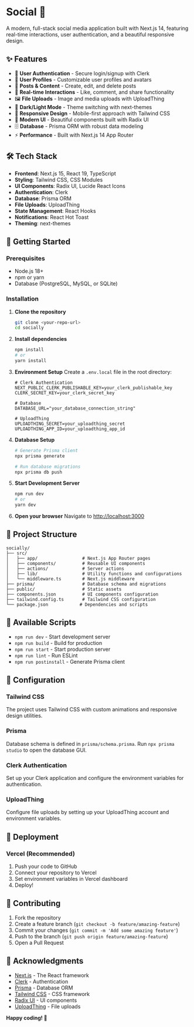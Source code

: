 # Social 🚀

A modern, full-stack social media application built with Next.js 14, featuring real-time interactions, user authentication, and a beautiful responsive design.


## ✨ Features

- 🔐 **User Authentication** - Secure login/signup with Clerk
- 👥 **User Profiles** - Customizable user profiles and avatars
- 📝 **Posts & Content** - Create, edit, and delete posts
- 💬 **Real-time Interactions** - Like, comment, and share functionality
- 🖼️ **File Uploads** - Image and media uploads with UploadThing
- 🌙 **Dark/Light Mode** - Theme switching with next-themes
- 📱 **Responsive Design** - Mobile-first approach with Tailwind CSS
- 🎨 **Modern UI** - Beautiful components built with Radix UI
- 🗄️ **Database** - Prisma ORM with robust data modeling
- ⚡ **Performance** - Built with Next.js 14 App Router

## 🛠️ Tech Stack

- **Frontend**: Next.js 15, React 19, TypeScript
- **Styling**: Tailwind CSS, CSS Modules
- **UI Components**: Radix UI, Lucide React Icons
- **Authentication**: Clerk
- **Database**: Prisma ORM
- **File Uploads**: UploadThing
- **State Management**: React Hooks
- **Notifications**: React Hot Toast
- **Theming**: next-themes

## 🚀 Getting Started

### Prerequisites

- Node.js 18+ 
- npm or yarn
- Database (PostgreSQL, MySQL, or SQLite)

### Installation

1. **Clone the repository**
   ```bash
   git clone <your-repo-url>
   cd socially
   ```

2. **Install dependencies**
   ```bash
   npm install
   # or
   yarn install
   ```

3. **Environment Setup**
   Create a `.env.local` file in the root directory:
   ```env
   # Clerk Authentication
   NEXT_PUBLIC_CLERK_PUBLISHABLE_KEY=your_clerk_publishable_key
   CLERK_SECRET_KEY=your_clerk_secret_key
   
   # Database
   DATABASE_URL="your_database_connection_string"
   
   # UploadThing
   UPLOADTHING_SECRET=your_uploadthing_secret
   UPLOADTHING_APP_ID=your_uploadthing_app_id
   ```

4. **Database Setup**
   ```bash
   # Generate Prisma client
   npx prisma generate
   
   # Run database migrations
   npx prisma db push
   ```

5. **Start Development Server**
   ```bash
   npm run dev
   # or
   yarn dev
   ```

6. **Open your browser**
   Navigate to [http://localhost:3000](http://localhost:3000)

## 📁 Project Structure

```
socially/
├── src/
│   ├── app/                 # Next.js App Router pages
│   ├── components/          # Reusable UI components
│   ├── actions/             # Server actions
│   ├── lib/                 # Utility functions and configurations
│   └── middleware.ts        # Next.js middleware
├── prisma/                  # Database schema and migrations
├── public/                  # Static assets
├── components.json          # UI components configuration
├── tailwind.config.ts       # Tailwind CSS configuration
└── package.json            # Dependencies and scripts
```

## 🎯 Available Scripts

- `npm run dev` - Start development server
- `npm run build` - Build for production
- `npm run start` - Start production server
- `npm run lint` - Run ESLint
- `npm run postinstall` - Generate Prisma client

## 🔧 Configuration

### Tailwind CSS
The project uses Tailwind CSS with custom animations and responsive design utilities.

### Prisma
Database schema is defined in `prisma/schema.prisma`. Run `npx prisma studio` to open the database GUI.

### Clerk Authentication
Set up your Clerk application and configure the environment variables for authentication.

### UploadThing
Configure file uploads by setting up your UploadThing account and environment variables.

## 🚀 Deployment

### Vercel (Recommended)
1. Push your code to GitHub
2. Connect your repository to Vercel
3. Set environment variables in Vercel dashboard
4. Deploy!

## 🤝 Contributing

1. Fork the repository
2. Create a feature branch (`git checkout -b feature/amazing-feature`)
3. Commit your changes (`git commit -m 'Add some amazing feature'`)
4. Push to the branch (`git push origin feature/amazing-feature`)
5. Open a Pull Request


## 🙏 Acknowledgments

- [Next.js](https://nextjs.org/) - The React framework
- [Clerk](https://clerk.com/) - Authentication
- [Prisma](https://www.prisma.io/) - Database ORM
- [Tailwind CSS](https://tailwindcss.com/) - CSS framework
- [Radix UI](https://www.radix-ui.com/) - UI components
- [UploadThing](https://uploadthing.com/) - File uploads


**Happy coding! 🎉**
